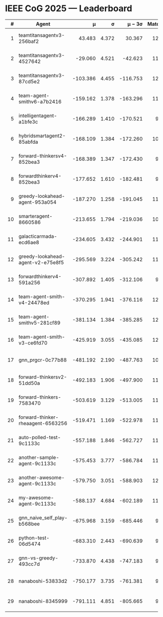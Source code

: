 # IEEE CoG 2025 — Leaderboard

| # | Agent | μ | σ | μ − 3σ | Matches | Updated |
|---:|---|---:|---:|---:|---:|---|
| 1 | teamtitansagentv3-256baf2 | 43.483 | 4.372 | 30.367 | 12020 | 2025-08-21 12:10 |
| 2 | teamtitansagentv3-4527642 | -29.060 | 4.521 | -42.623 | 11254 | 2025-08-21 12:10 |
| 3 | teamtitansagentv3-87cd5e2 | -103.386 | 4.455 | -116.753 | 12606 | 2025-08-21 12:10 |
| 4 | team-agent-smithv6-a7b2416 | -159.162 | 1.378 | -163.296 | 11480 | 2025-08-21 12:10 |
| 5 | intelligentagent-a1bfe3c | -166.289 | 1.410 | -170.521 | 9619 | 2025-08-21 12:10 |
| 6 | hybridsmartagent2-85abfda | -168.109 | 1.384 | -172.260 | 10393 | 2025-08-21 12:10 |
| 7 | forward-thinkersv4-852bea3 | -168.389 | 1.347 | -172.430 | 9419 | 2025-08-21 12:10 |
| 8 | forwardthinkerv4-852bea3 | -177.652 | 1.610 | -182.481 | 9442 | 2025-08-21 12:10 |
| 9 | greedy-lookahead-agent-953a054 | -187.270 | 1.258 | -191.045 | 11184 | 2025-08-21 12:10 |
| 10 | smarteragent-8660586 | -213.655 | 1.794 | -219.036 | 10145 | 2025-08-21 12:10 |
| 11 | galacticarmada-ecd6ae8 | -234.605 | 3.432 | -244.901 | 11320 | 2025-08-21 12:10 |
| 12 | greedy-lookahead-agent-v2-e75e8f5 | -295.569 | 3.224 | -305.242 | 11644 | 2025-08-21 12:10 |
| 13 | forwardthinkerv4-591a256 | -307.892 | 1.405 | -312.106 | 9920 | 2025-08-21 12:10 |
| 14 | team-agent-smith-v4-24478ed | -370.295 | 1.941 | -376.116 | 12262 | 2025-08-21 12:10 |
| 15 | team-agent-smithv5-281cf89 | -381.134 | 1.384 | -385.285 | 12180 | 2025-08-21 12:10 |
| 16 | team-agent-smith-v3-ce6fd70 | -425.919 | 3.055 | -435.085 | 12722 | 2025-08-21 12:10 |
| 17 | gnn_prgcr-0c77b88 | -481.192 | 2.190 | -487.763 | 10650 | 2025-08-21 12:10 |
| 18 | forward-thinkersv2-51dd50a | -492.183 | 1.906 | -497.900 | 11758 | 2025-08-21 12:10 |
| 19 | forward-thinkers-7583470 | -503.619 | 3.129 | -513.005 | 11120 | 2025-08-21 12:10 |
| 20 | forward-thinker-rheaagent-6563256 | -519.471 | 1.169 | -522.978 | 11158 | 2025-08-21 12:10 |
| 21 | auto-polled-test-9c1133c | -557.188 | 1.846 | -562.727 | 11240 | 2025-08-21 12:10 |
| 22 | another-sample-agent-9c1133c | -575.453 | 3.777 | -586.784 | 11540 | 2025-08-21 12:10 |
| 23 | another-awesome-agent-9c1133c | -579.750 | 3.051 | -588.903 | 12080 | 2025-08-21 12:10 |
| 24 | my-awesome-agent-9c1133c | -588.137 | 4.684 | -602.189 | 11700 | 2025-08-21 12:10 |
| 25 | gnn_naive_self_play-b568bee | -675.968 | 3.159 | -685.446 | 9580 | 2025-08-21 12:10 |
| 26 | python-test-06d5474 | -683.310 | 2.443 | -690.639 | 9580 | 2025-08-21 12:10 |
| 27 | gnn-vs-greedy-493cc7d | -733.870 | 4.438 | -747.183 | 9400 | 2025-08-21 12:10 |
| 28 | nanaboshi-53833d2 | -750.177 | 3.735 | -761.381 | 9100 | 2025-08-21 12:10 |
| 29 | nanaboshi-8345999 | -791.111 | 4.851 | -805.665 | 9790 | 2025-08-21 12:10 |
